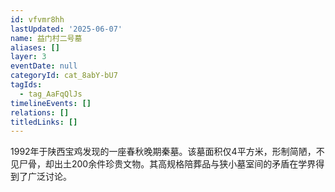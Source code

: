 ```yaml
---
id: vfvmr8hh
lastUpdated: '2025-06-07'
name: 益门村二号墓
aliases: []
layer: 3
eventDate: null
categoryId: cat_8abY-bU7
tagIds:
  - tag_AaFqQlJs
timelineEvents: []
relations: []
titledLinks: []
---
```

1992年于陕西宝鸡发现的一座春秋晚期秦墓。该墓面积仅4平方米，形制简陋，不见尸骨，却出土200余件珍贵文物。其高规格陪葬品与狭小墓室间的矛盾在学界得到了广泛讨论。
